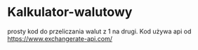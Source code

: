 # Kalkulator-walutowy
prosty kod do przeliczania walut z 1 na drugi. Kod używa api od https://www.exchangerate-api.com/
